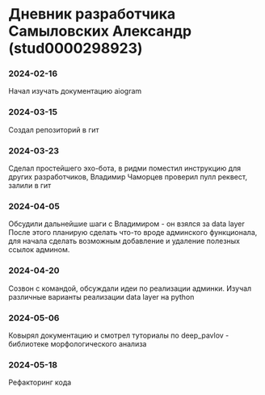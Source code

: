# Дневник разработчика Самыловских Александр (stud0000298923)

### 2024-02-16
Начал изучать документацию aiogram

### 2024-03-15
Создал репозиторий в гит

### 2024-03-23
Сделал простейшего эхо-бота, в ридми поместил инструкцию для других разработчиков, Владимир Чаморцев проверил пулл реквест, залили в гит

### 2024-04-05
Обсудили дальнейшие шаги с Владимиром - он взялся за data layer
После этого планирую сделать что-то вроде админского функционала, для начала сделать возможным добавление и удаление полезных ссылок админом.

### 2024-04-20
Созвон с командой, обсуждали идеи по реализации админки. Изучал различные варианты реализации data layer на python

### 2024-05-06
Ковырял документацию и смотрел туториалы по deep_pavlov - библиотеке морфологического анализа

### 2024-05-18
Рефакторинг кода
